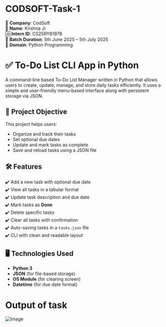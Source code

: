 # CODSOFT-Task-1
 📌 **Company**: CodSoft  
👤 **Name**: Krishna Ji  
🆔 **Intern ID**: CS25RY61978  
📆 **Batch Duration**: 5th June 2025 – 5th July 2025  
💼 **Domain**: Python Programming  

# ✅ To-Do List CLI App in Python

A command-line based To-Do List Manager written in Python that allows users to create, update, manage, and store daily tasks efficiently. It uses a simple and user-friendly menu-based interface along with persistent storage via JSON.

## 📌 Project Objective

This project helps users:
- Organize and track their tasks
- Set optional due dates
- Update and mark tasks as complete
- Save and reload tasks using a JSON file



## 🛠 Features

✔️ Add a new task with optional due date  
✔️ View all tasks in a tabular format  
✔️ Update task description and due date  
✔️ Mark tasks as **Done**  
✔️ Delete specific tasks  
✔️ Clear all tasks with confirmation  
✔️ Auto-saving tasks in a `tasks.json` file  
✔️ CLI with clean and readable layout  


## 🖥️ Technologies Used

- **Python 3**
- **JSON** (for file-based storage)
- **OS Module** (for clearing screen)
- **Datetime** (for due date format)

# Output of task
![Image](https://github.com/user-attachments/assets/86baeab7-8fb7-4251-9899-02764e55fd44)

